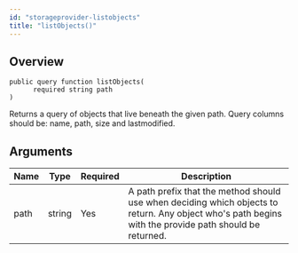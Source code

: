 ```yaml
---
id: "storageprovider-listobjects"
title: "listObjects()"
---
```



## Overview




```luceescript
public query function listObjects(
      required string path
)
```

Returns a query of objects that live beneath the given path. Query columns should be:
name, path, size and lastmodified.

## Arguments


<div class="table-responsive"><table class="table"><thead><tr><th>Name</th><th>Type</th><th>Required</th><th>Description</th></tr></thead><tbody><tr><td>path</td><td>string</td><td>Yes</td><td>A path prefix that the method should use when deciding which objects to return. Any object who's path begins with the provide path should be returned.</td></tr></tbody></table></div>